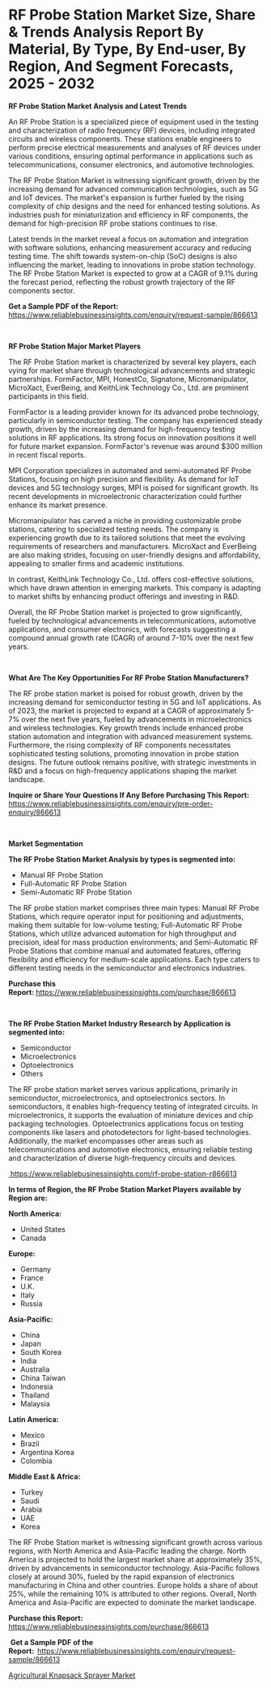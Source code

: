 <p><h1>RF Probe Station Market Size, Share & Trends Analysis Report By Material, By Type, By End-user, By Region, And Segment Forecasts, 2025 - 2032</h1></p><p><strong>RF Probe Station Market Analysis and Latest Trends</strong></p>
<p><p>An RF Probe Station is a specialized piece of equipment used in the testing and characterization of radio frequency (RF) devices, including integrated circuits and wireless components. These stations enable engineers to perform precise electrical measurements and analyses of RF devices under various conditions, ensuring optimal performance in applications such as telecommunications, consumer electronics, and automotive technologies.</p><p>The RF Probe Station Market is witnessing significant growth, driven by the increasing demand for advanced communication technologies, such as 5G and IoT devices. The market's expansion is further fueled by the rising complexity of chip designs and the need for enhanced testing solutions. As industries push for miniaturization and efficiency in RF components, the demand for high-precision RF probe stations continues to rise.</p><p>Latest trends in the market reveal a focus on automation and integration with software solutions, enhancing measurement accuracy and reducing testing time. The shift towards system-on-chip (SoC) designs is also influencing the market, leading to innovations in probe station technology. The RF Probe Station Market is expected to grow at a CAGR of 9.1% during the forecast period, reflecting the robust growth trajectory of the RF components sector.</p></p>
<p><strong>Get a Sample PDF of the Report:&nbsp;</strong> <a href="https://www.reliablebusinessinsights.com/enquiry/request-sample/866613?utm_campaign=2323&utm_medium=2&utm_source=Github&utm_content=ia&utm_term=19022025&utm_id=rf-probe-station">https://www.reliablebusinessinsights.com/enquiry/request-sample/866613</a></p>
<p>&nbsp;</p>
<p><strong>RF Probe Station Major Market Players</strong></p>
<p><p>The RF Probe Station market is characterized by several key players, each vying for market share through technological advancements and strategic partnerships. FormFactor, MPI, HonestCo, Signatone, Micromanipulator, MicroXact, EverBeing, and KeithLink Technology Co., Ltd. are prominent participants in this field.</p><p>FormFactor is a leading provider known for its advanced probe technology, particularly in semiconductor testing. The company has experienced steady growth, driven by the increasing demand for high-frequency testing solutions in RF applications. Its strong focus on innovation positions it well for future market expansion. FormFactor's revenue was around $300 million in recent fiscal reports.</p><p>MPI Corporation specializes in automated and semi-automated RF Probe Stations, focusing on high precision and flexibility. As demand for IoT devices and 5G technology surges, MPI is poised for significant growth. Its recent developments in microelectronic characterization could further enhance its market presence.</p><p>Micromanipulator has carved a niche in providing customizable probe stations, catering to specialized testing needs. The company is experiencing growth due to its tailored solutions that meet the evolving requirements of researchers and manufacturers. MicroXact and EverBeing are also making strides, focusing on user-friendly designs and affordability, appealing to smaller firms and academic institutions.</p><p>In contrast, KeithLink Technology Co., Ltd. offers cost-effective solutions, which have drawn attention in emerging markets. This company is adapting to market shifts by enhancing product offerings and investing in R&D.</p><p>Overall, the RF Probe Station market is projected to grow significantly, fueled by technological advancements in telecommunications, automotive applications, and consumer electronics, with forecasts suggesting a compound annual growth rate (CAGR) of around 7-10% over the next few years.</p></p>
<p>&nbsp;</p>
<p><strong>What Are The Key Opportunities For RF Probe Station Manufacturers?</strong></p>
<p><p>The RF probe station market is poised for robust growth, driven by the increasing demand for semiconductor testing in 5G and IoT applications. As of 2023, the market is projected to expand at a CAGR of approximately 5-7% over the next five years, fueled by advancements in microelectronics and wireless technologies. Key growth trends include enhanced probe station automation and integration with advanced measurement systems. Furthermore, the rising complexity of RF components necessitates sophisticated testing solutions, promoting innovation in probe station designs. The future outlook remains positive, with strategic investments in R&D and a focus on high-frequency applications shaping the market landscape.</p></p>
<p><strong>Inquire or Share Your Questions If Any Before Purchasing This Report:</strong> <a href="https://www.reliablebusinessinsights.com/enquiry/pre-order-enquiry/866613?utm_campaign=2323&utm_medium=2&utm_source=Github&utm_content=ia&utm_term=19022025&utm_id=rf-probe-station">https://www.reliablebusinessinsights.com/enquiry/pre-order-enquiry/866613</a></p>
<p>&nbsp;</p>
<p><strong>Market Segmentation</strong></p>
<p><strong>The RF Probe Station Market Analysis by types is segmented into:</strong></p>
<p><ul><li>Manual RF Probe Station</li><li>Full-Automatic RF Probe Station</li><li>Semi-Automatic RF Probe Station</li></ul></p>
<p><p>The RF probe station market comprises three main types: Manual RF Probe Stations, which require operator input for positioning and adjustments, making them suitable for low-volume testing; Full-Automatic RF Probe Stations, which utilize advanced automation for high throughput and precision, ideal for mass production environments; and Semi-Automatic RF Probe Stations that combine manual and automated features, offering flexibility and efficiency for medium-scale applications. Each type caters to different testing needs in the semiconductor and electronics industries.</p></p>
<p><strong>Purchase this Report:&nbsp;</strong><a href="https://www.reliablebusinessinsights.com/purchase/866613?utm_campaign=2323&utm_medium=2&utm_source=Github&utm_content=ia&utm_term=19022025&utm_id=rf-probe-station">https://www.reliablebusinessinsights.com/purchase/866613</a></p>
<p>&nbsp;</p>
<p><strong>The RF Probe Station Market Industry Research by Application is segmented into:</strong></p>
<p><ul><li>Semiconductor</li><li>Microelectronics</li><li>Optoelectronics</li><li>Others</li></ul></p>
<p><p>The RF probe station market serves various applications, primarily in semiconductor, microelectronics, and optoelectronics sectors. In semiconductors, it enables high-frequency testing of integrated circuits. In microelectronics, it supports the evaluation of miniature devices and chip packaging technologies. Optoelectronics applications focus on testing components like lasers and photodetectors for light-based technologies. Additionally, the market encompasses other areas such as telecommunications and automotive electronics, ensuring reliable testing and characterization of diverse high-frequency circuits and devices.</p></p>
<p><a href="https://www.reliablebusinessinsights.com/rf-probe-station-r866613?utm_campaign=2323&utm_medium=2&utm_source=Github&utm_content=ia&utm_term=19022025&utm_id=rf-probe-station">&nbsp;https://www.reliablebusinessinsights.com/rf-probe-station-r866613</a></p>
<p><strong>In terms of Region, the RF Probe Station Market Players available by Region are:</strong></p>
<p>
    <p> <strong> North America: </strong>
        <ul>
            <li>United States</li>
            <li>Canada</li>
        </ul>
        </p> 
    <p> <strong> Europe: </strong>
        <ul>
            <li>Germany</li>
            <li>France</li>
            <li>U.K.</li>
            <li>Italy</li>
            <li>Russia</li>
        </ul>
        </p> 
    <p> <strong> Asia-Pacific: </strong>
        <ul>
            <li>China</li>
            <li>Japan</li>
            <li>South Korea</li>
            <li>India</li>
            <li>Australia</li>
            <li>China Taiwan</li>
            <li>Indonesia</li>
            <li>Thailand</li>
            <li>Malaysia</li>
        </ul>
        </p> 
    <p> <strong> Latin America: </strong>
        <ul>
            <li>Mexico</li>
            <li>Brazil</li>
            <li>Argentina Korea</li>
            <li>Colombia</li>
        </ul>
        </p> 
    <p> <strong> Middle East & Africa: </strong>
        <ul>
            <li>Turkey</li>
            <li>Saudi</li>
            <li>Arabia</li>
            <li>UAE</li>
            <li>Korea</li>
        </ul>
    </p>
    </p>
<p><p>The RF Probe Station market is witnessing significant growth across various regions, with North America and Asia-Pacific leading the charge. North America is projected to hold the largest market share at approximately 35%, driven by advancements in semiconductor technology. Asia-Pacific follows closely at around 30%, fueled by the rapid expansion of electronics manufacturing in China and other countries. Europe holds a share of about 25%, while the remaining 10% is attributed to other regions. Overall, North America and Asia-Pacific are expected to dominate the market landscape.</p></p>
<p><strong>Purchase this Report: </strong><a href="https://www.reliablebusinessinsights.com/purchase/866613?utm_campaign=2323&utm_medium=2&utm_source=Github&utm_content=ia&utm_term=19022025&utm_id=rf-probe-station">https://www.reliablebusinessinsights.com/purchase/866613</a></p>
<p>&nbsp;<strong>Get a Sample PDF of the Report:&nbsp;&nbsp;</strong><a href="https://www.reliablebusinessinsights.com/enquiry/request-sample/866613?utm_campaign=2323&utm_medium=2&utm_source=Github&utm_content=ia&utm_term=19022025&utm_id=rf-probe-station">https://www.reliablebusinessinsights.com/enquiry/request-sample/866613</a></p>
<p><strong></strong></p>
<p><p><a href="https://github.com/stephaniwo144/Market-Research-Report-List-1/blob/main/agricultural-knapsack-sprayer-market.md?utm_campaign=2323&utm_medium=2&utm_source=Github&utm_content=ia&utm_term=19022025&utm_id=rf-probe-station">Agricultural Knapsack Sprayer Market</a></p></p>
